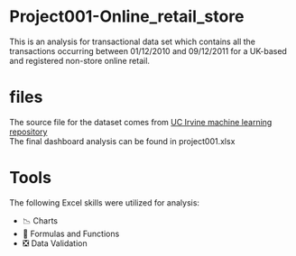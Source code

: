 # Project001-Online_retail_store
This is an analysis for transactional data set which contains all the transactions occurring between 01/12/2010 and 09/12/2011 for a UK-based and registered non-store online retail.

# files
The source file for the dataset comes from [UC Irvine machine learning repository](https://archive.ics.uci.edu/dataset/352/online+retail)  
The final dashboard analysis can be found in project001.xlsx

# Tools
The following Excel skills were utilized for analysis:  
- 📉 Charts
- 🧮 Formulas and Functions
- ❎ Data Validation
